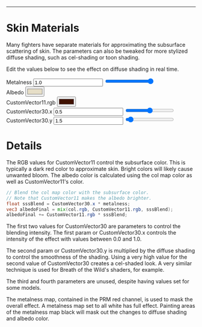 ---
# Skin Materials
Many fighters have separate materials for approximating the subsurface scattering of skin.
The parameters can also be tweaked for more stylized diffuse shading, such as cel-shading or toon shading.

<style>
    #imgCanvas {
        width: 100%;
        height: 100%;
    }
</style>

<div class="row">
    <div class="col-md-5">
        <canvas id="imgCanvas"></canvas>
    </div>
    <div class="col">
        <form id="form-horizontal">
            <div class="form-group row">
                <p>Edit the values below to see the effect on diffuse shading in real time.</p>
            </div>
            <div class="form-group row justify-content-end">
                <label for="metalness" class="col-sm-5 col-form-label">Metalness</label>
                <input type="text" value="1.0" name="metalness" id="metalnessText" class="col-2">
                <input type="range" value="1.0" min="0.0" max="1.0" step="0.001" name="metalness" id="metalness"
                    class="col">
            </div>
            <div class="form-group row justify-content-end">
                <label for="albedo" class="col-sm-5 col-form-label">Albedo</label>
                <input type="color" name="albedo" id="albedo" value="#E6DEC7" class="col-2">
                <div class="col"></div>
            </div>
            <div class="form-group row justify-content-end">
                <label for="customVector11" class="col-sm-5 col-form-label">CustomVector11.rgb</label>
                <input type="color" name="customVector11" id="customVector11" value="#401200" class="col-2">
                <div class="col"></div>
            </div>
            <div class="form-group row justify-content-end">
                <label for="customVector30x" class="col-sm-5 col-form-label">CustomVector30.x</label>
                <input type="text" value="0.5" name="customVector30x" id="customVector30xText"
                    class="col-2">
                <input type="range" value="0.5" min="0.0" max="1.0" step="0.001" name="customVector30x"
                    id="customVector30x" class="col">
            </div>
            <div class="form-group row justify-content-end">
                <label for="customVector30y" class="col-sm-5 col-form-label">CustomVector30.y</label>
                <input type="text" value="1.5" name="customVector30y" id="customVector30yText" class="col-2">
                <input type="range" value="1.5" min="0.0" max="30.0" step="0.01" name="customVector30y"
                    id="customVector30y" class="col">
            </div>
        </form>
    </div>




</div>


# Details
The RGB values for CustomVector11 control the subsurface color. This is typically a dark red color to approximate skin.
Bright colors will likely cause unwanted bloom.
The albedo color is calculated using the col map color as well as CustomVector11's color.

```glsl
// Blend the col map color with the subsurface color.
// Note that CustomVector11 makes the albedo brighter.
float sssBlend = CustomVector30.x * metalness;
vec3 albedoFinal = mix(col.rgb, CustomVector11.rgb, sssBlend);
albedoFinal += CustomVector11.rgb * sssBlend;
```

The first two values for CustomVector30 are parameters to control the blending intensity.
The first param or CustomVector30.x controls the intensity of the effect with values between 0.0 and 1.0.

The second param or CustomVector30.y is multiplied by the diffuse shading to control the smoothness of the shading.
Using a very high value for the second value of CustomVector30 creates a cel-shaded look. A very similar technique is
used for Breath of the Wild's shaders, for example.

The third and fourth parameters are unused, despite having values set for some models.

The metalness map, contained in the PRM red channel, is used to mask the overall effect. A metalness map set to all
white has full effect. Painting areas of the metalness map black
will mask out the changes to diffuse shading and albedo color.

<script type="module">
    import { SssDemo } from "./js/skin_materials.js";
    const imgCanvas = document.getElementById("imgCanvas");

    const albedo = document.getElementById("albedo");
    const customVector11 = document.getElementById("customVector11");
    const metalness = document.getElementById("metalness");
    const customVector30x = document.getElementById("customVector30x");
    const customVector30y = document.getElementById("customVector30y");

    const getRangeValue = function (range) { return parseFloat(range.value); };

    const demo = new SssDemo(window, imgCanvas,
        albedo.value,
        customVector11.value,
        getRangeValue(customVector30x),
        getRangeValue(customVector30y),
        getRangeValue(metalness));

    albedo.addEventListener("input", function () {
        demo.updateAlbedo(albedo.value);
    });

    customVector11.addEventListener("input", function () {
        demo.updateCustomVector11(customVector11.value);
    });

    const metalnessText = document.getElementById("metalnessText");
    metalnessText.addEventListener("input", function () {
        metalness.value = metalnessText.value;
        demo.updateMetalness(parseFloat(metalnessText.value));
    });
    metalness.addEventListener("input", function () {
        demo.updateMetalness(getRangeValue(metalness));
        metalnessText.value = metalness.value;
    });

    const customVector30xText = document.getElementById("customVector30xText");
    customVector30x.addEventListener("input", function () {
        customVector30xText.value = customVector30x.value;
        demo.updateCustomVector30x(getRangeValue(customVector30x));
    });
    customVector30xText.addEventListener("input", function () {
        customVector30x.value = customVector30xText.value;
        demo.updateCustomVector30x(parseFloat(customVector30xText.value));
    });

    const customVector30yText = document.getElementById("customVector30yText");
    customVector30y.addEventListener("input", function () {
        customVector30yText.value = customVector30y.value;
        demo.updateCustomVector30y(getRangeValue(customVector30y, 30));
    });
    customVector30yText.addEventListener("input", function () {
        customVector30y.value = customVector30yText.value;
        demo.updateCustomVector30y(parseFloat(customVector30yText.value));
    });
</script>
